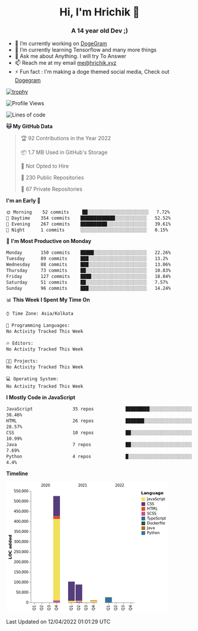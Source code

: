 <h1 align="center">Hi, I'm Hrichik 👋</h1>
<h3 align="center">A 14 year old Dev ;) </h3>


- 🔭 I’m currently working on [DogeGram](https://dogegram.xyz)
- 🌱 I’m currently learning Tensorflow and many more things
- 💬 Ask me about Anything. I will try To Answer
- 📫 Reach me at my email me@hrichik.xyz
- ⚡ Fun fact : I'm making a doge themed social media, Check out [Dogegram](https://dogegram.xyz)

[![trophy](https://github-profile-trophy.vercel.app/?username=hrichiksite)](https://github.com/ryo-ma/github-profile-trophy)



<!--START_SECTION:waka-->
![Profile Views](http://img.shields.io/badge/Profile%20Views-0-blue)

![Lines of code](https://img.shields.io/badge/From%20Hello%20World%20I%27ve%20Written-756%20Thousand%20lines%20of%20code-blue)

**🐱 My GitHub Data** 

> 🏆 92 Contributions in the Year 2022
 > 
> 📦 1.7 MB Used in GitHub's Storage 
 > 
> 🚫 Not Opted to Hire
 > 
> 📜 230 Public Repositories 
 > 
> 🔑 67 Private Repositories  
 > 
**I'm an Early 🐤** 

```text
🌞 Morning    52 commits     ██░░░░░░░░░░░░░░░░░░░░░░░   7.72% 
🌆 Daytime    354 commits    █████████████░░░░░░░░░░░░   52.52% 
🌃 Evening    267 commits    ██████████░░░░░░░░░░░░░░░   39.61% 
🌙 Night      1 commits      ░░░░░░░░░░░░░░░░░░░░░░░░░   0.15%

```
📅 **I'm Most Productive on Monday** 

```text
Monday       150 commits    █████░░░░░░░░░░░░░░░░░░░░   22.26% 
Tuesday      89 commits     ███░░░░░░░░░░░░░░░░░░░░░░   13.2% 
Wednesday    88 commits     ███░░░░░░░░░░░░░░░░░░░░░░   13.06% 
Thursday     73 commits     ██░░░░░░░░░░░░░░░░░░░░░░░   10.83% 
Friday       127 commits    ████░░░░░░░░░░░░░░░░░░░░░   18.84% 
Saturday     51 commits     ██░░░░░░░░░░░░░░░░░░░░░░░   7.57% 
Sunday       96 commits     ███░░░░░░░░░░░░░░░░░░░░░░   14.24%

```


📊 **This Week I Spent My Time On** 

```text
⌚︎ Time Zone: Asia/Kolkata

💬 Programming Languages: 
No Activity Tracked This Week

🔥 Editors: 
No Activity Tracked This Week

🐱‍💻 Projects: 
No Activity Tracked This Week

💻 Operating System: 
No Activity Tracked This Week

```

**I Mostly Code in JavaScript** 

```text
JavaScript               35 repos            █████████░░░░░░░░░░░░░░░░   38.46% 
HTML                     26 repos            ███████░░░░░░░░░░░░░░░░░░   28.57% 
CSS                      10 repos            ██░░░░░░░░░░░░░░░░░░░░░░░   10.99% 
Java                     7 repos             ██░░░░░░░░░░░░░░░░░░░░░░░   7.69% 
Python                   4 repos             █░░░░░░░░░░░░░░░░░░░░░░░░   4.4%

```


**Timeline**

![Chart not found](https://raw.githubusercontent.com/hrichiksite/hrichiksite/master/charts/bar_graph.png) 


 Last Updated on 12/04/2022 01:01:29 UTC
<!--END_SECTION:waka-->
